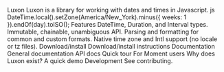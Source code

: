 Luxon Luxon is a library for working with dates and times in Javascript. js DateTime.local().setZone(America/New_York).minus({ weeks: 1 }).endOf(day).toISO(); Features DateTime, Duration, and Interval types. Immutable, chainable, unambiguous API. Parsing and formatting for common and custom formats. Native time zone and Intl support (no locale or tz files). Download/install Download/install instructions Documentation General documentation API docs Quick tour For Moment users Why does Luxon exist? A quick demo Development See contributing.